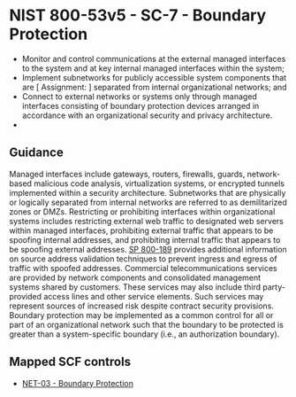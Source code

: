 # NIST 800-53v5 - SC-7 - Boundary Protection
- Monitor and control communications at the external managed interfaces to the system and at key internal managed interfaces within the system;
- Implement subnetworks for publicly accessible system components that are \[ Assignment:  \] separated from internal organizational networks; and
- Connect to external networks or systems only through managed interfaces consisting of boundary protection devices arranged in accordance with an organizational security and privacy architecture.
- 
## Guidance
Managed interfaces include gateways, routers, firewalls, guards, network-based malicious code analysis, virtualization systems, or encrypted tunnels implemented within a security architecture. Subnetworks that are physically or logically separated from internal networks are referred to as demilitarized zones or DMZs. Restricting or prohibiting interfaces within organizational systems includes restricting external web traffic to designated web servers within managed interfaces, prohibiting external traffic that appears to be spoofing internal addresses, and prohibiting internal traffic that appears to be spoofing external addresses. [SP 800-189](#f5edfe51-d1f2-422e-9b27-5d0e90b49c72) provides additional information on source address validation techniques to prevent ingress and egress of traffic with spoofed addresses. Commercial telecommunications services are provided by network components and consolidated management systems shared by customers. These services may also include third party-provided access lines and other service elements. Such services may represent sources of increased risk despite contract security provisions. Boundary protection may be implemented as a common control for all or part of an organizational network such that the boundary to be protected is greater than a system-specific boundary (i.e., an authorization boundary).
## Mapped SCF controls
- [NET-03 - Boundary Protection](../scf/net-03-boundaryprotection.md)